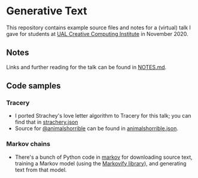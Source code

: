 # Generative Text 
This repository contains example source files and notes for a (virtual) talk I gave for students at [UAL Creative Computing Institute](https://www.arts.ac.uk/creative-computing-institute) in November 2020.

## Notes
Links and further reading for the talk can be found in [NOTES.md](NOTES.md).

## Code samples

### Tracery
* I ported Strachey's love letter algorithm to Tracery for this talk; you can find that in [strachery.json](strachery.json)
* Source for [@animalshorrible](https://twitter.com/animalshorrible) can be found in [animalshorrible.json](animalshorrible.json).

### Markov chains
* There's a bunch of Python code in [markov](markov) for downloading source text, training a Markov model (using the [Markovify library](https://github.com/jsvine/markovify)), and generating text from that model.
